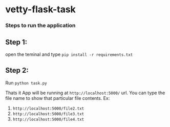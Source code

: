 # vetty-flask-task

### Steps to run the application

## Step 1:
open the teminal and type `pip install -r requirements.txt`

## Step 2:
Run `python task.py`

Thats it App will be running at `http://localhost:5000/` url.
You can type the file name to show that particular file contents.
Ex: 
1. `http://localhost:5000/file2.txt`
2. `http://localhost:5000/file3.txt`
3. `http://localhost:5000/file4.txt`
